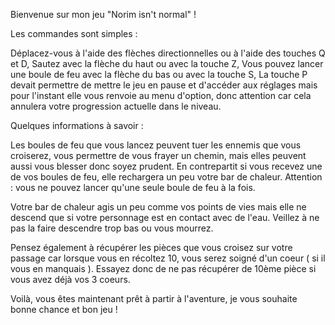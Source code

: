 Bienvenue sur mon jeu "Norim isn't normal" !

Les commandes sont simples :

Déplacez-vous à l'aide des flèches directionnelles ou à l'aide des touches Q et D,
Sautez avec la flèche du haut ou avec la touche Z,
Vous pouvez lancer une boule de feu avec la flèche du bas ou avec la touche S,
La touche P devait permettre de mettre le jeu en pause et d'accéder aux réglages mais pour l'instant elle vous renvoie au menu d'option, donc attention car cela annulera votre progression actuelle dans le niveau.

Quelques informations à savoir :

Les boules de feu que vous lancez peuvent tuer les ennemis que vous croiserez, vous permettre de vous frayer un chemin, mais elles peuvent aussi vous blesser donc soyez prudent. En contrepartit si vous recevez une de vos boules de feu, elle rechargera un peu votre bar de chaleur.
Attention : vous ne pouvez lancer qu'une seule boule de feu à la fois.

Votre bar de chaleur agis un peu comme vos points de vies mais elle ne descend que si votre personnage est en contact avec de l'eau. Veillez à ne pas la faire descendre trop bas ou vous mourrez.

Pensez également à récupérer les pièces que vous croisez sur votre passage car lorsque vous en récoltez 10, vous serez soigné d'un coeur ( si il vous en manquais ). Essayez donc de ne pas récupérer de 10ème pièce si vous avez déjà vos 3 coeurs.

Voilà, vous êtes maintenant prêt à partir à l'aventure, je vous souhaite bonne chance et bon jeu !